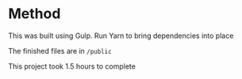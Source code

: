 # Method

This was built using Gulp. Run Yarn to bring dependencies into place

The finished files are in ```/public```

This project took 1.5 hours to complete